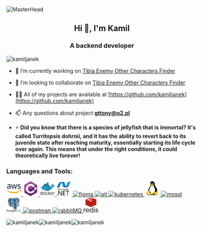 ![MasterHead](https://img.freepik.com/free-vector/secret-project-cartoon-banner-scientific-bunker_107791-8018.jpg?w=1800&t=st=1683475381~exp=1683475981~hmac=0311ec8152665205110ebec7ab2b1000adc64242e37ae7b8d5c26affb690825b)
<h2 align="center">Hi 👋, I'm Kamil</h2>
<h3 align="center">A backend developer</h3>

<p align="left"> <img src="https://komarev.com/ghpvc/?username=kamiljanek&label=Profile%20views&color=0e75b6&style=flat" alt="kamiljanek" /> </p>

- 🔭 I’m currently working on [Tibia Enemy Other Characters Finder](https://github.com/kamiljanek/Tibia-EnemyOtherCharactersFinder)

- 👯 I’m looking to collaborate on [Tibia Enemy Other Characters Finder](https://github.com/kamiljanek/Tibia-EnemyOtherCharactersFinder)

- 👨‍💻 All of my projects are available at [https://github.com/kamiljanek](https://github.com/kamiljanek)

- 📫 Any questions about project **gttony@o2.pl**

- ⚡ **Did you know that there is a species of jellyfish that is immortal? It's called Turritopsis dohrnii, and it has the ability to revert back to its juvenile state after reaching maturity, essentially starting its life cycle over again. This means that under the right conditions, it could theoretically live forever!**

<p align="left">
</p>

<h3 align="left">Languages and Tools:</h3>
<p align="left"> <a href="https://aws.amazon.com" target="_blank" rel="noreferrer"> <img src="https://raw.githubusercontent.com/devicons/devicon/master/icons/amazonwebservices/amazonwebservices-original-wordmark.svg" alt="aws" width="40" height="40"/> </a> <a href="https://www.w3schools.com/cs/" target="_blank" rel="noreferrer"> <img src="https://raw.githubusercontent.com/devicons/devicon/master/icons/csharp/csharp-original.svg" alt="csharp" width="40" height="40"/> </a> <a href="https://www.docker.com/" target="_blank" rel="noreferrer"> <img src="https://raw.githubusercontent.com/devicons/devicon/master/icons/docker/docker-original-wordmark.svg" alt="docker" width="40" height="40"/> </a> <a href="https://dotnet.microsoft.com/" target="_blank" rel="noreferrer"> <img src="https://raw.githubusercontent.com/devicons/devicon/master/icons/dot-net/dot-net-original-wordmark.svg" alt="dotnet" width="40" height="40"/> </a> <a href="https://www.figma.com/" target="_blank" rel="noreferrer"> <img src="https://www.vectorlogo.zone/logos/figma/figma-icon.svg" alt="figma" width="40" height="40"/> </a> <a href="https://git-scm.com/" target="_blank" rel="noreferrer"> <img src="https://www.vectorlogo.zone/logos/git-scm/git-scm-icon.svg" alt="git" width="40" height="40"/> </a> <a href="https://kubernetes.io" target="_blank" rel="noreferrer"> <img src="https://www.vectorlogo.zone/logos/kubernetes/kubernetes-icon.svg" alt="kubernetes" width="40" height="40"/> </a> <a href="https://www.linux.org/" target="_blank" rel="noreferrer"> <img src="https://raw.githubusercontent.com/devicons/devicon/master/icons/linux/linux-original.svg" alt="linux" width="40" height="40"/> </a> <a href="https://www.microsoft.com/en-us/sql-server" target="_blank" rel="noreferrer"> <img src="https://www.svgrepo.com/show/303229/microsoft-sql-server-logo.svg" alt="mssql" width="40" height="40"/> </a> <a href="https://www.postgresql.org" target="_blank" rel="noreferrer"> <img src="https://raw.githubusercontent.com/devicons/devicon/master/icons/postgresql/postgresql-original-wordmark.svg" alt="postgresql" width="40" height="40"/> </a> <a href="https://postman.com" target="_blank" rel="noreferrer"> <img src="https://www.vectorlogo.zone/logos/getpostman/getpostman-icon.svg" alt="postman" width="40" height="40"/> </a> <a href="https://www.rabbitmq.com" target="_blank" rel="noreferrer"> <img src="https://www.vectorlogo.zone/logos/rabbitmq/rabbitmq-icon.svg" alt="rabbitMQ" width="40" height="40"/> </a> <a href="https://redis.io" target="_blank" rel="noreferrer"> <img src="https://raw.githubusercontent.com/devicons/devicon/master/icons/redis/redis-original-wordmark.svg" alt="redis" width="40" height="40"/> </a> </p>

<p style="display:flex; width: 100%; align-items: center;">
  <img align="left" height="141" src="https://github-readme-stats.vercel.app/api/top-langs?username=kamiljanek&show_icons=true&locale=en&layout=compact" alt="kamiljanek" />
  <img align="left" height="141" src="https://github-readme-stats.vercel.app/api?username=kamiljanek&show_icons=true&locale=en" alt="kamiljanek" />
  <img align="left" height="141" src="https://github-readme-streak-stats.herokuapp.com/?user=kamiljanek&" alt="kamiljanek" />
</p>
